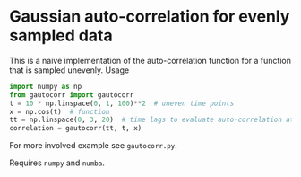 # Gaussian auto-correlation for evenly sampled data

This is a naive implementation of the auto-correlation function
for a function that is sampled unevenly.
Usage

```python
import numpy as np
from gautocorr import gautocorr
t = 10 * np.linspace(0, 1, 100)**2  # uneven time points
x = np.cos(t)  # function
tt = np.linspace(0, 3, 20)  # time lags to evaluate auto-correlation at
correlation = gautocorr(tt, t, x)
```

For more involved example see `gautocorr.py`.

Requires `numpy` and `numba`.
